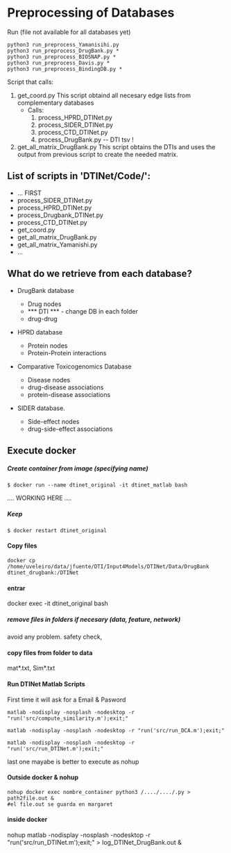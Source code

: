 # Preprocessing of Databases

Run (file not available for all databases yet)
```
python3 run_preprocess_Yamanisihi.py 
python3 run_preprocess_DrugBank.py *
python3 run_preprocess_BIOSNAP.py *
python3 run_preprocess_Davis.py *
python3 run_preprocess_BindingDB.py *
```

Script that calls:
1. get_coord.py
    This script obtaind all necesary edge lists from complementary databases
    * Calls:
      1. process_HPRD_DTINet.py
      2. process_SIDER_DTINet.py
      3. process_CTD_DTINet.py
      4. process_DrugBank.py
-- DTI tsv ! 
2. get_all_matrix_DrugBank.py
    This script obtains the DTIs and uses the output from previous script to create the needed matrix. 



## List of scripts in 'DTINet/Code/':

- ... FIRST 
- process_SIDER_DTINet.py
- process_HPRD_DTINet.py
- process_Drugbank_DTINet.py
- process_CTD_DTINet.py
- get_coord.py 
- get_all_matrix_DrugBank.py 
- get_all_matrix_Yamanishi.py
- ...

## What do we retrieve from each database? 
* DrugBank database 
    - Drug nodes
    - *** DTI *** - change DB in each folder
    - drug-drug 

* HPRD database
    - Protein nodes
    - Protein-Protein interactions

* Comparative Toxicogenomics Database
    - Disease nodes
    - drug-disease associations
    - protein-disease associations 

* SIDER database.
    - Side-effect nodes
    - drug-side-effect associations 


## Execute docker

##### Create container from image (specifying name)

```
$ docker run --name dtinet_original -it dtinet_matlab bash
```
.... WORKING HERE ....

##### Keep
```
$ docker restart dtinet_original 
```

#### Copy files
```
docker cp  /home/uveleiro/data/jfuente/DTI/Input4Models/DTINet/Data/DrugBank dtinet_drugbank:/DTINet
```

#### entrar
docker exec -it dtinet_original bash

##### remove files in folders if necesary (data, feature, network)
avoid any problem. safety check,

#### copy files from folder to data
mat*.txt, Sim*.txt

#### Run DTINet Matlab Scripts
First time it will ask for a Email & Pasword
```
matlab -nodisplay -nosplash -nodesktop -r "run('src/compute_similarity.m');exit;"

matlab -nodisplay -nosplash -nodesktop -r "run('src/run_DCA.m');exit;"

matlab -nodisplay -nosplash -nodesktop -r "run('src/run_DTINet.m');exit;"
```
last one mayabe is better to execute as nohup


#### Outside docker & nohup
```
nohup docker exec nombre_container python3 /..../..../.py > path2file.out &
#el file.out se guarda en margaret
```

#### inside docker
nohup  matlab -nodisplay -nosplash -nodesktop -r "run('src/run_DTINet.m');exit;" > log_DTINet_DrugBank.out &
